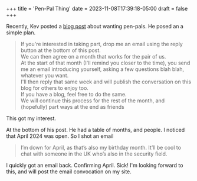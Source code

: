 +++
title = 'Pen-Pal Thing'
date = 2023-11-08T17:39:18-05:00
draft = false
+++

Recently, Kev posted a [blog post](https://kevquirk.com/seeking-pen-pals) about wanting pen-pals. He posed an a simple plan. 

>If you're interested in taking part, drop me an email using the reply button at the bottom of this post. <br>
We can then agree on a month that works for the pair of us. <br>
At the start of that month (I'll remind you closer to the time), you send me an email introducing yourself, asking a few questions blah blah, whatever you want. <br>
I'll then reply that same week and will publish the conversation on this blog for others to enjoy too. <br>
If you have a blog, feel free to do the same. <br>
We will continue this process for the rest of the month, and (hopefully) part ways at the end as friends

This got my interest. 

At the bottom of his post. He had a table of months, and people. I noticed that April 2024 was open. So I shot  an email 

> I’m down for April, as that’s also my birthday month. It’ll be cool to chat with someone in the UK who’s also in the security field.

I quickly got an email back. Confirming April. Sick! I'm looking forward to this, and will post the email convocation on my site. 